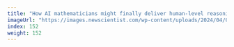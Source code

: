 ```yaml
---
title: "How AI mathematicians might finally deliver human-level reasoning"
imageUrl: "https://images.newscientist.com/wp-content/uploads/2024/04/09121015/SEI_198633450.jpg?width=788"
index: 152
weight: 152
---
```

